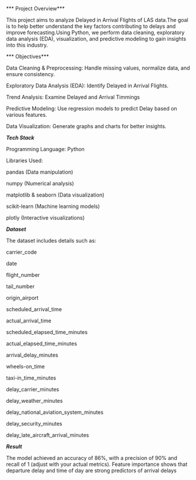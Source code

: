 *** Project Overview***

This project aims to analyze Delayed in Arrival Flights of LAS data.The goal is to help better understand the key factors contributing to delays and improve forecasting.Using Python, we perform data cleaning, exploratory data analysis (EDA), visualization, and predictive modeling to gain insights into this industry.


*** Objectives***

Data Cleaning & Preprocessing: Handle missing values, normalize data, and ensure consistency.

Exploratory Data Analysis (EDA): Identify Delayed in Arrival Flights.

Trend Analysis: Examine Delayed and Arrival Timmings

Predictive Modeling: Use regression models to predict Delay based on various features.

Data Visualization: Generate graphs and charts for better insights.


***Tech Stack***

Programming Language: Python

Libraries Used:

pandas (Data manipulation)

numpy (Numerical analysis)

matplotlib & seaborn (Data visualization)

scikit-learn (Machine learning models)

plotly (Interactive visualizations)


***Dataset***

The dataset includes details such as:

carrier_code 

date	

flight_number	  

tail_number	 

origin_airport	 

scheduled_arrival_time	 

actual_arrival_time	  

scheduled_elapsed_time_minutes	 

actual_elapsed_time_minutes	  

arrival_delay_minutes	 

wheels-on_time	 

taxi-in_time_minutes	 

delay_carrier_minutes	 

delay_weather_minutes	 

delay_national_aviation_system_minutes	 

delay_security_minutes	 

delay_late_aircraft_arrival_minutes  



***Result***

The model achieved an accuracy of 86%, with a precision of 90% and recall of 1 (adjust with your actual metrics). Feature importance shows that departure delay and time of day are strong predictors of arrival delays
